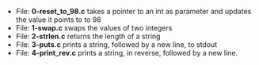 * File: **0-reset_to_98.c** takes a pointer to an int as parameter and updates the value it points to to 98
* File: **1-swap.c** swaps the values of two integers
* File: **2-strlen.c** returns the length of a string
* File: **3-puts.c** prints a string, followed by a new line, to stdout
* File: **4-print_rev.c** prints a string, in reverse, followed by a new line.

